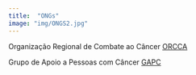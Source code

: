 ```yaml
---
title:  "ONGs"
image: "img/ONGS2.jpg"
---
```



Organização Regional de Combate ao Câncer
[ORCCA](http://www.orcca.org.br/)

Grupo de Apoio a Pessoas com Câncer
[GAPC](https://www.gapc.org.br/)
